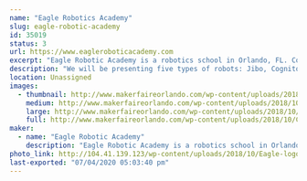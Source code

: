 ```yaml
---
name: "Eagle Robotics Academy"
slug: eagle-robotic-academy
id: 35019
status: 3
url: https://www.eagleroboticacademy.com
excerpt: "Eagle Robotic Academy is a robotics school in Orlando, FL. Come and visit us!"
description: "We will be presenting five types of robots: Jibo, Cognitoys Stemosaur, Marty, Meccano, Padbot and Stiquito and their high tech, uses and what they can do. There will be also a prize draw!"
location: Unassigned
images:
  - thumbnail: http://www.makerfaireorlando.com/wp-content/uploads/2018/10/Cognitoys-1.jpeg
    medium: http://www.makerfaireorlando.com/wp-content/uploads/2018/10/Cognitoys-1.jpeg
    large: http://www.makerfaireorlando.com/wp-content/uploads/2018/10/Cognitoys-1.jpeg
    full: http://www.makerfaireorlando.com/wp-content/uploads/2018/10/Cognitoys-1.jpeg
maker:
  - name: "Eagle Robotic Academy"
    description: "Eagle Robotic Academy is a robotics school in Orlando, FL."
photo_link: http://104.41.139.123/wp-content/uploads/2018/10/Eagle-logo-final-FUNDO-BRANCO-180x180px.jpg
last-exported: "07/04/2020 05:03:40 pm"
---
```

